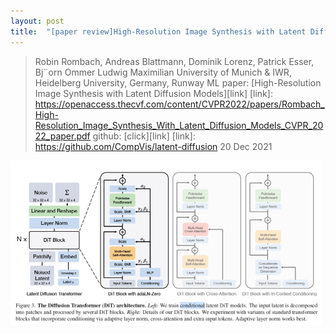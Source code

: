 ```yaml
---
layout: post
title:  "[paper review]High-Resolution Image Synthesis with Latent Diffusion Models"
---
```


> Robin Rombach, Andreas Blattmann, Dominik Lorenz, Patrick Esser, Bj¨orn Ommer
> Ludwig Maximilian University of Munich & IWR, Heidelberg University, Germany, Runway ML
> paper: [High-Resolution Image Synthesis with Latent Diffusion Models][link]
[link]: https://openaccess.thecvf.com/content/CVPR2022/papers/Rombach_High-Resolution_Image_Synthesis_With_Latent_Diffusion_Models_CVPR_2022_paper.pdf
> github: [click][link]
[link]: https://github.com/CompVis/latent-diffusion
> 20 Dec 2021

![그림1](../images/2023-11-22-LDMs/그림1.png)
